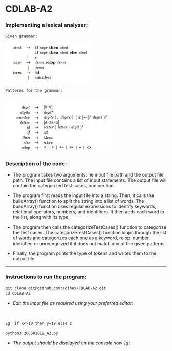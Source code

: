 # CDLAB-A2

### Implementing a lexical analyser:

`Given grammar:`

![Alt text](image.png)

`Patterns for the grammar:`

![Alt text](image-1.png)
--- 
### Description of the code: 
- The program takes two arguments: he input file path and the output file path. The input file contains a list of input statements. The output file will contain the categorized test cases, one per line.

- The program first reads the input file into a string. Then, it calls the buildArray() function to split the string into a list of words. The buildArray() function uses regular expressions to identify keywords, relational operators, numbers, and identifiers. It then adds each word to the list, along with its type.

- The program then calls the categorizeTestCases() function to categorize the test cases. The categorizeTestCases() function loops through the list of words and categorizes each one as a keyword, relop, number, identifier, or unrecognized if it does not match any of the given patterns.

- Finally, the program prints the type of tokens and writes them to the output file. 
---
### Instructions to run the program:

```bash 
git clone git@github.com:adihex/CDLAB-A2.git
cd CDLAB-A2
```
- *Edit the input file as required using your preferred editor:*
<br>

`Eg: if x<>10 then y=19 else z`

```bash
python3 20CS01019_A2.py
```
- *The output should be displayed on the console now*
`Eg: `